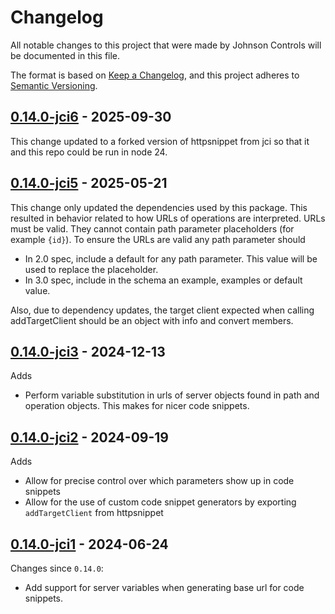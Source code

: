 # Changelog

All notable changes to this project that were made by Johnson Controls
will be documented in this file.

The format is based on [Keep a Changelog](https://keepachangelog.com/en/1.1.0/),
and this project adheres to [Semantic Versioning](https://semver.org/spec/v2.0.0.html).

## [0.14.0-jci6] - 2025-09-30

This change updated to a forked version of httpsnippet from jci
so that it and this repo could be run in node 24.

## [0.14.0-jci5] - 2025-05-21

This change only updated the dependencies used by this package.
This resulted in behavior related to how URLs of operations
are interpreted. URLs must be valid. They cannot contain
path parameter placeholders (for example `{id}`). To ensure the
URLs are valid any path parameter should

- In 2.0 spec, include a default for any path parameter. This
  value will be used to replace the placeholder.
- In 3.0 spec, include in the schema an example, examples or
  default value.

Also, due to dependency updates, the target client expected when
calling addTargetClient should be an object with info and convert
members.

## [0.14.0-jci3] - 2024-12-13

Adds

- Perform variable substitution in urls of server objects found in
  path and operation objects. This makes for nicer code snippets.

## [0.14.0-jci2] - 2024-09-19

Adds

- Allow for precise control over which parameters show up in code snippets
- Allow for the use of custom code snippet generators by exporting `addTargetClient`
  from httpsnippet

## [0.14.0-jci1] - 2024-06-24

Changes since `0.14.0`:

- Add support for server variables when generating base url for code snippets.

[0.14.0-jci6]:https://github.com/jci-metasys/openapi-snippet/compare/v0.14.0-jci5...v0.14.0-jci6
[0.14.0-jci5]:https://github.com/jci-metasys/openapi-snippet/compare/v0.14.0-jci3...v0.14.0-jci5
[0.14.0-jci3]: https://github.com/jci-metasys/openapi-snippet/compare/v0.14.0-jci2...v0.14.0-jci3
[0.14.0-jci2]: https://github.com/jci-metasys/openapi-snippet/compare/v0.14.0-jci1...v0.14.0-jci2
[0.14.0-jci1]: https://github.com/jci-metasys/openapi-snippet/compare/v0.14.0...v0.14.0-jci1
